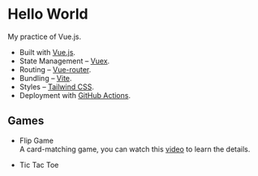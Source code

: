 # Hello World
My practice of Vue.js.
- Built with [Vue.js](https://v3.vuejs.org/).
- State Management – [Vuex](https://next.vuex.vuejs.org/).
- Routing – [Vue-router](https://next.router.vuejs.org/).
- Bundling – [Vite](https://vitejs.dev/).
- Styles – [Tailwind CSS](https://tailwindcss.com/).
- Deployment with [GitHub Actions](https://docs.github.com/en/actions).

## Games
- Flip Game  
A card-matching game, you can watch this [video](https://www.youtube.com/watch?v=WQa9-4K3me4) to learn the details.

- Tic Tac Toe